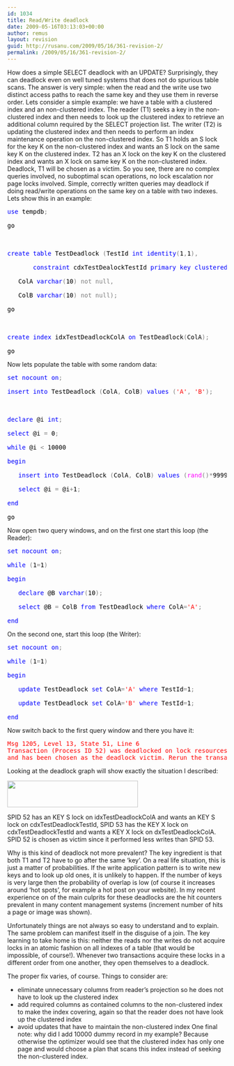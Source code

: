 ```yaml
---
id: 1034
title: Read/Write deadlock
date: 2009-05-16T03:13:03+00:00
author: remus
layout: revision
guid: http://rusanu.com/2009/05/16/361-revision-2/
permalink: /2009/05/16/361-revision-2/
---
```

How does a simple SELECT deadlock with an UPDATE? Surprisingly, they can deadlock even on well tuned systems that does not do spurious table scans. The answer is very simple: when the read and the write use two distinct access paths to reach the same key and they use them in reverse order. Lets consider a simple example: we have a table with a clustered index and an non-clustered index. The reader (T1) seeks a key in the non-clustered index and then needs to look up the clustered index to retrieve an additional column required by the SELECT projection list. The writer (T2) is updating the clustered index and then needs to perform an index maintenance operation on the non-clustered index. So T1 holds an S lock for the key K on the non-clustered index and wants an S lock on the same key K on the clustered index. T2 has an X lock on the key K on the clustered index and wants an X lock on same key K on the non-clustered index. Deadlock, T1 will be chosen as a victim. So you see, there are no complex queries involved, no suboptimal scan operations, no lock escalation nor page locks involved. Simple, correctly written queries may deadlock if doing read/write operations on the same key on a table with two indexes. Lets show this in an example:

<pre><span style="color: Black"></span><span style="color:Blue">use</span><span style="color:Black">&nbsp;tempdb</span><span style="color:Gray">;<br />
</span><span style="color:Black">go<br />
<br />
</span><span style="color:Blue">create</span><span style="color:Black">&nbsp;</span><span style="color:Blue">table</span><span style="color:Black">&nbsp;TestDeadlock&nbsp;</span><span style="color:Gray">(</span><span style="color:Black">TestId&nbsp;</span><span style="color:Blue">int</span><span style="color:Black">&nbsp;</span><span style="color:Blue">identity</span><span style="color:Gray">(</span><span style="color:Black">1</span><span style="color:Gray">,</span><span style="color:Black">1</span><span style="color:Gray">),<br />
</span><span style="color:Black">		</span><span style="color:Blue">constraint</span><span style="color:Black">&nbsp;cdxTestDealockTestId&nbsp;</span><span style="color:Blue">primary</span><span style="color:Black">&nbsp;</span><span style="color:Blue">key</span><span style="color:Black">&nbsp;</span><span style="color:Blue">clustered</span><span style="color:Black">&nbsp;</span><span style="color:Gray">(</span><span style="color:Black">TestId</span><span style="color:Gray">),<br />
</span><span style="color:Black">	ColA&nbsp;</span><span style="color:Blue">varchar</span><span style="color:Gray">(</span><span style="color:Black">10</span><span style="color:Gray">)</span><span style="color:Black">&nbsp;</span><span style="color:Gray">not</span><span style="color:Black">&nbsp;</span><span style="color:Gray">null,<br />
</span><span style="color:Black">	ColB&nbsp;</span><span style="color:Blue">varchar</span><span style="color:Gray">(</span><span style="color:Black">10</span><span style="color:Gray">)</span><span style="color:Black">&nbsp;</span><span style="color:Gray">not</span><span style="color:Black">&nbsp;</span><span style="color:Gray">null);<br />
</span><span style="color:Black">go<br />
<br />
</span><span style="color:Blue">create</span><span style="color:Black">&nbsp;</span><span style="color:Blue">index</span><span style="color:Black">&nbsp;idxTestDeadlockColA&nbsp;</span><span style="color:Blue">on</span><span style="color:Black">&nbsp;TestDeadlock</span><span style="color:Gray">(</span><span style="color:Black">ColA</span><span style="color:Gray">);<br />
</span><span style="color:Black">go</span>
</pre>

Now lets populate the table with some random data:

<pre><span style="color: Black"></span><span style="color:Blue">set</span><span style="color:Black">&nbsp;</span><span style="color:Blue">nocount</span><span style="color:Black">&nbsp;</span><span style="color:Blue">on</span><span style="color:Gray">;<br />
</span><span style="color:Blue">insert</span><span style="color:Black">&nbsp;</span><span style="color:Blue">into</span><span style="color:Black">&nbsp;TestDeadlock&nbsp;</span><span style="color:Gray">(</span><span style="color:Black">ColA</span><span style="color:Gray">,</span><span style="color:Black">&nbsp;ColB</span><span style="color:Gray">)</span><span style="color:Black">&nbsp;</span><span style="color:Blue">values</span><span style="color:Black">&nbsp;</span><span style="color:Gray">(</span><span style="color:Red">'A'</span><span style="color:Gray">,</span><span style="color:Black">&nbsp;</span><span style="color:Red">'B'</span><span style="color:Gray">);<br />
<br />
</span><span style="color:Blue">declare</span><span style="color:Black">&nbsp;@i&nbsp;</span><span style="color:Blue">int</span><span style="color:Gray">;<br />
</span><span style="color:Blue">select</span><span style="color:Black">&nbsp;@i&nbsp;</span><span style="color:Gray">=</span><span style="color:Black">&nbsp;0</span><span style="color:Gray">;<br />
</span><span style="color:Blue">while</span><span style="color:Black">&nbsp;@i&nbsp;</span><span style="color:Gray">&lt;</span><span style="color:Black">&nbsp;10000<br />
</span><span style="color:Blue">begin<br />
</span><span style="color:Black">	</span><span style="color:Blue">insert</span><span style="color:Black">&nbsp;</span><span style="color:Blue">into</span><span style="color:Black">&nbsp;TestDeadlock&nbsp;</span><span style="color:Gray">(</span><span style="color:Black">ColA</span><span style="color:Gray">,</span><span style="color:Black">&nbsp;ColB</span><span style="color:Gray">)</span><span style="color:Black">&nbsp;</span><span style="color:Blue">values</span><span style="color:Black">&nbsp;</span><span style="color:Gray">(</span><span style="color:Fuchsia">rand</span><span style="color:Gray">()*</span><span style="color:Black">99999</span><span style="color:Gray">,</span><span style="color:Black">&nbsp;</span><span style="color:Fuchsia">rand</span><span style="color:Gray">()*</span><span style="color:Black">99999</span><span style="color:Gray">);<br />
</span><span style="color:Black">	</span><span style="color:Blue">select</span><span style="color:Black">&nbsp;@i&nbsp;</span><span style="color:Gray">=</span><span style="color:Black">&nbsp;@i</span><span style="color:Gray">+</span><span style="color:Black">1</span><span style="color:Gray">;<br />
</span><span style="color:Blue">end<br />
</span><span style="color:Black">go</span>
</pre>

Now open two query windows, and on the first one start this loop (the Reader):

<pre><span style="color: Black"></span><span style="color:Blue">set</span><span style="color:Black">&nbsp;</span><span style="color:Blue">nocount</span><span style="color:Black">&nbsp;</span><span style="color:Blue">on</span><span style="color:Gray">;<br />
</span><span style="color:Blue">while</span><span style="color:Black">&nbsp;</span><span style="color:Gray">(</span><span style="color:Black">1</span><span style="color:Gray">=</span><span style="color:Black">1</span><span style="color:Gray">)<br />
</span><span style="color:Blue">begin<br />
</span><span style="color:Black">	</span><span style="color:Blue">declare</span><span style="color:Black">&nbsp;@B&nbsp;</span><span style="color:Blue">varchar</span><span style="color:Gray">(</span><span style="color:Black">10</span><span style="color:Gray">);<br />
</span><span style="color:Black">	</span><span style="color:Blue">select</span><span style="color:Black">&nbsp;@B&nbsp;</span><span style="color:Gray">=</span><span style="color:Black">&nbsp;ColB&nbsp;</span><span style="color:Blue">from</span><span style="color:Black">&nbsp;TestDeadlock&nbsp;</span><span style="color:Blue">where</span><span style="color:Black">&nbsp;ColA</span><span style="color:Gray">=</span><span style="color:Red">'A'</span><span style="color:Gray">;<br />
</span><span style="color:Blue">end</span>
</pre>

On the second one, start this loop (the Writer):

<pre><span style="color: Black"></span><span style="color:Blue">set</span><span style="color:Black">&nbsp;</span><span style="color:Blue">nocount</span><span style="color:Black">&nbsp;</span><span style="color:Blue">on</span><span style="color:Gray">;<br />
</span><span style="color:Blue">while</span><span style="color:Black">&nbsp;</span><span style="color:Gray">(</span><span style="color:Black">1</span><span style="color:Gray">=</span><span style="color:Black">1</span><span style="color:Gray">)<br />
</span><span style="color:Blue">begin<br />
</span><span style="color:Black">	</span><span style="color:Blue">update</span><span style="color:Black">&nbsp;TestDeadlock&nbsp;</span><span style="color:Blue">set</span><span style="color:Black">&nbsp;ColA</span><span style="color:Gray">=</span><span style="color:Red">'A'</span><span style="color:Black">&nbsp;</span><span style="color:Blue">where</span><span style="color:Black">&nbsp;TestId</span><span style="color:Gray">=</span><span style="color:Black">1</span><span style="color:Gray">;<br />
</span><span style="color:Black">	</span><span style="color:Blue">update</span><span style="color:Black">&nbsp;TestDeadlock&nbsp;</span><span style="color:Blue">set</span><span style="color:Black">&nbsp;ColA</span><span style="color:Gray">=</span><span style="color:Red">'B'</span><span style="color:Black">&nbsp;</span><span style="color:Blue">where</span><span style="color:Black">&nbsp;TestId</span><span style="color:Gray">=</span><span style="color:Black">1</span><span style="color:Gray">;<br />
</span><span style="color:Blue">end</span>
</pre>

Now switch back to the first query window and there you have it:

<pre><span style="color:Red">Msg 1205, Level 13, State 51, Line 6
Transaction (Process ID 52) was deadlocked on lock resources with another process
and has been chosen as the deadlock victim. Rerun the transaction.</span>
</pre>

Looking at the deadlock graph will show exactly the situation I described:

[<img src="http://rusanu.com/wp-content/uploads/2009/05/testdeadlock-300x61.png" alt="" title="testdeadlock" width="300" height="61" class="alignnone size-medium wp-image-362" />](http://test.rusanu.com/wp-content/uploads/2009/05/testdeadlock.png)

SPID 52 has an KEY S lock on idxTestDeadlockColA and wants an KEY S lock on cdxTestDeadlockTestId, SPID 53 has the KEY X lock on cdxTestDeadlockTestId and wants a KEY X lock on dxTestDeadlockColA. SPID 52 is chosen as victim since it performed less writes than SPID 53.

Why is this kind of deadlock not more prevalent? The key ingredient is that both T1 and T2 have to go after the same &#8216;key&#8217;. On a real life situation, this is just a matter of probabilities. If the write application pattern is to write new keys and to look up old ones, it is unlikely to happen. If the number of keys is very large then the probability of overlap is low (of course it increases around &#8216;hot spots&#8217;, for example a hot post on your website). In my recent experience on of the main culprits for these deadlocks are the hit counters prevalent in many content management systems (increment number of hits a page or image was shown).

Unfortunately things are not always so easy to understand and to explain. The same problem can manifest itself in the disguise of a join. The key learning to take home is this: neither the reads nor the writes do not acquire locks in an atomic fashion on all indexes of a table (that would be impossible, of course!). Whenever two transactions acquire these locks in a different order from one another, they open themselves to a deadlock.

The proper fix varies, of course. Things to consider are:

  * eliminate unnecessary columns from reader&#8217;s projection so he does not have to look up the clustered index
  * add required columns as contained columns to the non-clustered index to make the index covering, again so that the reader does not have look up the clustered index
  * avoid updates that have to maintain the non-clustered index
One final note: why did I add 10000 dummy record in my example? Because otherwise the optimizer would see that the clustered index has only one page and would choose a plan that scans this index instead of seeking the non-clustered index.